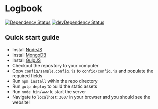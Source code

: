 # Logbook

[![Dependency Status](https://david-dm.org/clementallen/logbook.svg)](https://david-dm.org/clementallen/logbook)
[![devDependency Status](https://david-dm.org/clementallen/logbook/dev-status.svg)](https://david-dm.org/clementallen/logbook#info=devDependencies)

## Quick start guide

* Install [NodeJS](https://nodejs.org/en/download/)
* Install [MongoDB](https://www.mongodb.org/downloads)
* Install [GulpJS](http://gulpjs.com/)
* Checkout the repository to your computer
* Copy `config/sample.config.js` to `config/config.js` and populate the required fields
* Run `npm install` within the repo directory
* Run `gulp deploy` to build the static assets
* Run `node bin/www` to start the server
* Navigate to `localhost:3007` in your browser and you should see the website!

